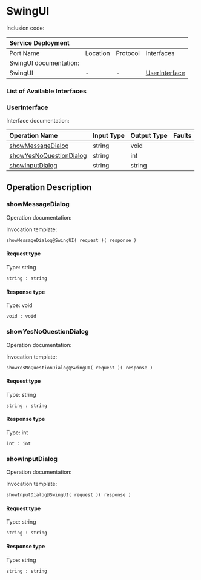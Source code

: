 <!-- cSpell:disable -->
<!-- markdownlint-disable -->
<!-- editorconfig-checker-disable -->
# SwingUI

Inclusion code:

| Service Deployment     |          |          |                                            |
|:-----------------------|:---------|:---------|:-------------------------------------------|
| Port Name              | Location | Protocol | Interfaces                                 |
| SwingUI documentation: |          |          |                                            |
| SwingUI                | -        | -        | [UserInterface](swing_ui.md#UserInterface) |

### List of Available Interfaces

### UserInterface <a id="UserInterface"></a>

Interface documentation:

| Operation Name                                                 | Input Type | Output Type | Faults |
|:---------------------------------------------------------------|:-----------|:------------|:-------|
| [showMessageDialog](swing_ui.md#showMessageDialog)             | string     | void        |        |
| [showYesNoQuestionDialog](swing_ui.md#showYesNoQuestionDialog) | string     | int         |        |
| [showInputDialog](swing_ui.md#showInputDialog)                 | string     | string      |        |

## Operation Description

### showMessageDialog <a id="showMessageDialog"></a>

Operation documentation:

Invocation template:

```jolie
showMessageDialog@SwingUI( request )( response )
```

#### Request type

Type: string

`string : string`

#### Response type

Type: void

`void : void`

### showYesNoQuestionDialog <a id="showYesNoQuestionDialog"></a>

Operation documentation:

Invocation template:

```jolie
showYesNoQuestionDialog@SwingUI( request )( response )
```

#### Request type

Type: string

`string : string`

#### Response type

Type: int

`int : int`

### showInputDialog <a id="showInputDialog"></a>

Operation documentation:

Invocation template:

```jolie
showInputDialog@SwingUI( request )( response )
```

#### Request type

Type: string

`string : string`

#### Response type

Type: string

`string : string`
